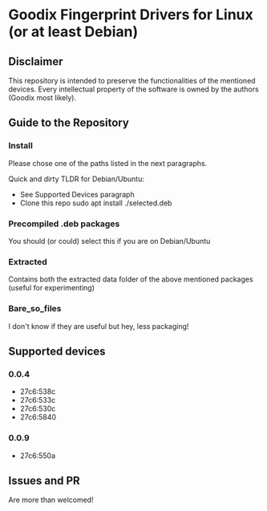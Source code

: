 # Goodix Fingerprint Drivers for Linux (or at least Debian)

## Disclaimer
This repository is intended to preserve the functionalities of the mentioned devices.
Every intellectual property of the software is owned by the authors (Goodix most likely).

## Guide to the Repository

### Install

Please chose one of the paths listed in the next paragraphs.

Quick and dirty TLDR for Debian/Ubuntu:

- See Supported Devices paragraph
- Clone this repo
    sudo apt install ./selected.deb

### Precompiled .deb packages

You should (or could) select this if you are on Debian/Ubuntu

### Extracted

Contains both the extracted data folder of the above mentioned packages (useful for experimenting)

### Bare_so_files

I don't know if they are useful but hey, less packaging!

## Supported devices

### 0.0.4

- 27c6:538c
- 27c6:533c
- 27c6:530c
- 27c6:5840

### 0.0.9

- 27c6:550a


## Issues and PR

Are more than welcomed!

